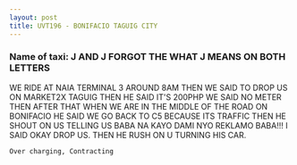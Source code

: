 ```yaml
---
layout: post
title: UVT196 - BONIFACIO TAGUIG CITY
---
```


### Name of taxi: J AND J FORGOT THE WHAT J MEANS ON BOTH LETTERS

WE RIDE AT NAIA TERMINAL 3
AROUND 8AM THEN WE SAID TO DROP
US ON MARKET2X TAGUIG THEN
HE SAID IT'S 200PHP
WE SAID NO METER THEN AFTER THAT
WHEN WE ARE IN THE MIDDLE OF THE ROAD
ON BONIFACIO HE SAID WE GO BACK TO
C5 BECAUSE ITS TRAFFIC THEN
HE SHOUT ON US TELLING US BABA NA
KAYO DAMI NYO REKLAMO BABA!!!
I SAID OKAY DROP US. THEN HE RUSH ON U TURNING HIS CAR.

```Over charging, Contracting```
